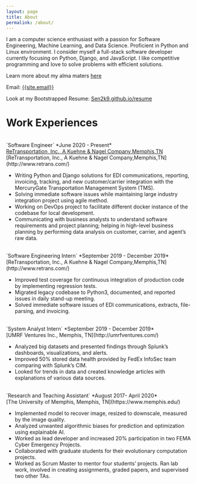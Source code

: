 ```yaml
---
layout: page
title: About
permalink: /about/
---
```

<p>
I am a computer science enthusiast with a passion for Software Engineering, Machine Learning, and Data Science. Proficient in Python and Linux environment. I consider myself a full-stack software developer currently focusing on Python, Django, and JavaScript. I like competitive programming and love to solve problems with efficient solutions.
</p>

Learn more about my alma maters <a href="{{ site.url }}/educations/">here</a>

Email: <a href="mailto:{{site.email}}?Subject=From Blog Site:">{{site.email}}</a>

Look at my Bootstrapped Resume: [Sen2k9.github.io/resume](https://sen2k9.github.io/resume/)
<br>
# Work Experiences

<br>
`Software Engineer` *June 2020 - Present*<br>
<a href="http://www.retrans.com/" target="_blank">ReTransportation, Inc., A Kuehne & Nagel Company,Memphis,TN</a>
[ReTransportation, Inc., A Kuehne & Nagel Company,Memphis,TN](http://www.retrans.com/)

- Writing Python and Django solutions for EDI communications, reporting, invoicing, tracking, and new
customer/carrier integration with the MercuryGate Transportation Management System (TMS).
- Solving immediate software issues while maintaining large industry integration project using agile method.
- Working on DevOps project to facilitate different docker instance of the codebase for local development.
- Communicating with business analysts to understand software requirements and project planning; helping
in high-level business planning by performing data analysis on customer, carrier, and agent’s raw data.

<br>
`Software Engineering Intern` *September 2019 - December 2019*<br>
[ReTransportation, Inc., A Kuehne & Nagel Company,Memphis,TN](http://www.retrans.com/)

- Improved test coverage for continuous integration of production code by implementing regression tests.
- Migrated legacy codebase to Python3, documented, and reported issues in daily stand-up meeting.
- Solved immediate software issues of EDI communications, extracts, file-parsing, and invoicing.

<br>                              
`System Analyst Intern` *September 2019 - December 2019*<br>
[UMRF Ventures Inc., Memphis, TN](http://umrfventures.com/)

- Analyzed big datasets and presented findings through Splunk’s dashboards, visualizations, and alerts.
- Improved 50% stored data health provided by FedEx InfoSec team comparing with Splunk’s CIM.
- Looked for trends in data and created knowledge articles with explanations of various data sources.

<br>
`Research and Teaching Assistant` *August 2017- April 2020*<br>
[The University of Memphis, Memphis, TN](https://www.memphis.edu/)

- Implemented model to recover image, resized to downscale, measured by the image quality.
- Analyzed unwanted algorithmic biases for prediction and optimization using explainable AI.
- Worked as lead developer and increased 20% participation in two FEMA Cyber Emergency Projects.
- Collaborated with graduate students for their evolutionary computation projects.
- Worked as Scrum Master to mentor four students’ projects. Ran lab work, involved in creating assignments, graded papers, and supervised two other TAs.
